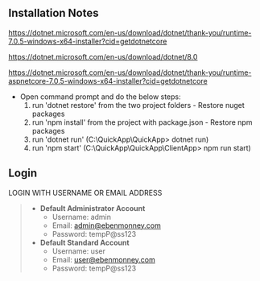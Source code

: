 ## Installation Notes

https://dotnet.microsoft.com/en-us/download/dotnet/thank-you/runtime-7.0.5-windows-x64-installer?cid=getdotnetcore

https://dotnet.microsoft.com/en-us/download/dotnet/8.0

https://dotnet.microsoft.com/en-us/download/dotnet/thank-you/runtime-aspnetcore-7.0.5-windows-x64-installer?cid=getdotnetcore

*   Open command prompt and do the below steps:  
    1. run 'dotnet restore' from the two project folders - Restore nuget packages
	2. run 'npm install' from the project with package.json - Restore npm packages
	3. run 'dotnet run'  (C:\QuickApp\QuickApp> dotnet run)
    4. run 'npm start' (C:\QuickApp\QuickApp\ClientApp> npm run start)

## Login

LOGIN WITH USERNAME OR EMAIL ADDRESS
> * **Default Administrator Account**
>   * Username: admin
>   * Email:    admin@ebenmonney.com
>   * Password: tempP@ss123
> * **Default Standard Account**
>   * Username: user
>   * Email:    user@ebenmonney.com
>   * Password: tempP@ss123
